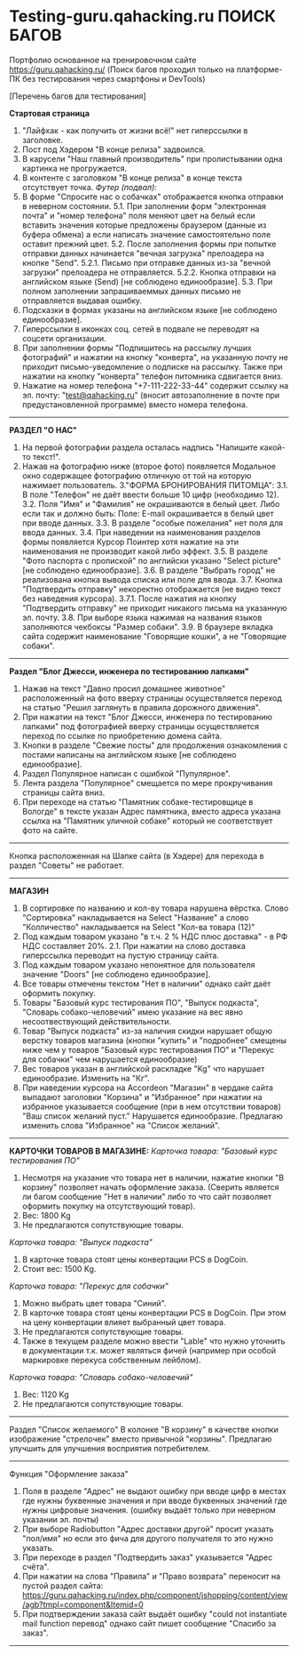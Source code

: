 # Testing-guru.qahacking.ru ПОИСК БАГОВ
Портфолио основанное на тренировочном сайте  https://guru.qahacking.ru/ 
(Поиск багов проходил только на платформе- ПК без тестирования через смартфоны и DevTools)

[Перечень багов для тестирования] 

**Стартовая страница**
1. "Лайфхак - как получить от жизни всё!" нет гиперссылки в заголовке.
2. Пост под Хэдером "В конце релиза" задвоился.
3. В карусели "Наш главный производитель" при пролистывании одна картинка не прогружается.
4. В контенте с заголовком "В конце релиза" в конце текста отсутствует точка.
   *Футер (подвал):*
5. В форме "Спросите нас о собачках" отображается кнопка отправки в неверном состоянии.
   5.1.  При заполнении форм "электронная почта" и "номер телефона" поля  меняют цвет на белый если вставить значения которые предложены браузером (данные из буфера обмена) а если написать значение самостоятельно поле оставит прежний цвет. 
   5.2. После заполнения формы при попытке отправки данных начинается "вечная загрузка" прелоадера на кнопке "Send".
       5.2.1. Письмо при отправке данных из-за "вечной загрузки" прелоадера не отправляется.
       5.2.2. Кнопка отправки на английском языке (Send) [не соблюдено единообразие].
   5.3. При полном заполнении запрашиваеммых данных письмо не отправляется выдавая ошибку.   
6. Подсказки в формах указаны на английском языке [не соблюдено единообразие].
7. Гиперссылки в иконках соц. сетей в подвале не переводят на соцсети организации.
8. При заполнении формы "Подпишитесь на рассылку лучших фотографий" и нажатии на кнопку "конверта", на указанную почту не приходит письмо-уведомление о подписке на рассылку. Также при нажатии на кнопку "конверта" телефон питомника сдвигается вниз.
9. Нажатие на номер телефона "+7-111-222-33-44" содержит ссылку на эл. почту: "test@qahacking.ru" (вносит автозаполнение в почте при предустановленной программе) вместо номера телефона.
_________________________________________
**РАЗДЕЛ "О НАС"**
1. На первой фотографии раздела осталась надпись "Напишите какой-то текст!".
2. Нажав на фотографию ниже (второе фото)  появляется Модальное окно содержащее фотографию отличную от той на которую нажимает пользователь.
3."ФОРМА БРОНИРОВАНИЯ ПИТОМЦА":
   3.1.  В поле "Телефон" не даёт ввести больше 10 цифр (необходимо 12).
   3.2. Поля "Имя" и "Фамилия" не окрашиваются в белый цвет.
     Либо если так и должно быть:
     Поле: E-mail окрашивается в белый цвет при вводе данных.
   3.3. В разделе "особые пожелания" нет поля для ввода данных. 
   3.4. При наведении на наименования разделов формы появляется Курсор Поинтер хотя нажатие на эти наименования не производит какой либо эффект. 
   3.5. В разделе "Фото паспорта с пропиской" по английски указано "Select picture"[не соблюдено единообразие].
   3.6. В разделе "Выбрать город" не реализована кнопка вывода списка или поле для ввода. 
   3.7. Кнопка "Подтвердить отправку" некоректно отображается (не видно текст без наведения курсора).
       3.7.1. После нажатия на кнопку "Подтвердить отправку" не приходит никакого письма на указанную эл. почту.
   3.8. При выборе языка нажимая на названия языков заполняются чекбоксы "Размер собаки".
   3.9. В браузере вкладка сайта содержит наименование "Говорящие кошки", а не "Говорящие собаки".
_________________________________________
**Раздел "Блог Джесси, инженера по тестированию лапками"**
1. Нажав на текст "Давно просил домашнее животное" расположенный на фото вверху страницы осуществляется переход на статью "Решил заглянуть в правила дорожного движения".
2.  При нажатии на текст "Блог Джесси, инженера по тестированию лапками" под фотографией вверху страницы осуществляется переход по ссылке по приобретению домена сайта.
3. Кнопки в разделе "Свежие посты" для продолжения ознакомления с постами написаны на английском языке [не соблюдено единообразие].
4. Раздел Популярное написан с ошибкой "Пупулярное".
5. Лента раздела "Популярное" смещается по мере прокручивания страницы сайта вниз.
6. При переходе на статью "Памятник собаке-тестировщице в Вологде" в тексте указан Адрес памятника, вместо адреса указана ссылка на "Памятник уличной собаке" который не соответствует фото на сайте.
_________________________________________
Кнопка расположенная на Шапке сайта (в Хэдере) для перехода в раздел "Советы" не работает. 
_________________________________________
**МАГАЗИН**

1. В сортировке по названию и кол-ву товара нарушена вёрстка. Слово "Сортировка" накладывается на Select "Название" а слово "Колличество" накладывается на Select "Кол-ва товара (12)"
2. Под каждым товаром указано "в т.ч. 2 % НДС плюс доставка" - в РФ НДС составляет 20%.
   2.1. При нажатии на слово доставка гиперссылка переводит на пустую страницу сайта.
3. Под каждым товаром указано  непонятное для пользователя значение "Doors" [не соблюдено единообразие].
4. Все товары отмечены текстом "Нет в наличии" однако сайт даёт оформить покупку.
5. Товары "Базовый курс тестирования ПО", "Выпуск подкаста", "Словарь собако-человечий" имею указание на вес явно несоотвествующий действительности.
6. Товар "Выпуск подкаста" из-за наличия скидки нарушает общую верстку товаров магазина (кнопки "купить" и "подробнее" смещены ниже чем у товаров "Базовый курс тестирования ПО" и "Перекус для собачки" чем нарушается единообразие)
7. Вес товаров указан в английской раскладке "Kg" что нарушает единообразие. Изменить на "Кг".
8. При наведении курсора на Accordeon "Магазин" в чердаке сайта выпадают заголовки "Корзина" и "Избранное" при нажатии на избранное указывается сообщение (при в нем отсутствии товаров) "Ваш список желаний пуст."
Нарушается единообразие. Предлагаю изменить слова "Избранное" на "Список желаний".
_________________________________________
**КАРТОЧКИ ТОВАРОВ В МАГАЗИНЕ:**
*Карточка товара: "Базовый курс тестирования ПО"* 
1. Несмотря на указание что товара нет в наличии, нажатие кнопки "В корзину" позволяет начать оформление заказа.
(Сверить является ли багом сообщение "Нет в наличии" либо то что сайт позволяет оформить покупку на отсутствующий товар).
2. Вес: 1800 Kg
3. Не предлагаются сопутствующие товары.

*Карточка товара: "Выпуск подкаста"*  
1. В карточке товара стоят цены конвертации PCS в DogCoin.
2. Стоит вес: 1500 Kg.

*Карточка товара: "Перекус для собачки"*
1. Можно выбрать цвет товара "Синий".
2. В карточке товара стоят цены конвертации PCS в DogCoin. При этом на цену конвертации влияет выбранный цвет товара.
3. Не предлагаются сопутствующие товары.
4. Также в текущем разделе можно ввести "Lable" что нужно уточнить в документации т.к. может являться фичей (например при особой маркировке перекуса собственным лейблом). 

*Карточка товара: "Словарь собако-человечий"*
1) Вес: 1120 Kg
2) Не предлагаются сопутствующие товары.
_________________________________________
Раздел "Список желаемого"
В колонке "В корзину" в качестве кнопки изображение "стрелочек" вместо привычной "корзины". Предлагаю улучшить для улучшения восприятия потребителем.
_________________________________________
Функция "Оформление заказа"
1) Поля в разделе "Адрес" не выдают ошибку при вводе цифр в местах где нужны буквенные значения и при вводе буквенных значений где нужны цифровые значения.
(ошибку выдаёт только при неверном указании эл. почты)
2) При выборе Radiobutton "Адрес доставки другой" просит указать "пол/имя" но если это фича для другого получателя то это нужно указать.
3) При переходе в раздел "Подтвердить заказ" указывается "Адрес счёта".
4) При нажатии на слова "Правила" и "Право возврата" переносит на пустой раздел сайта: https://guru.qahacking.ru/index.php/component/jshopping/content/view/agb?tmpl=component&Itemid=0 
5) При подтверждении заказа сайт выдаёт ошибку "could not instantiate mail function перевод" однако сайт пишет сообщение "Спасибо за заказ".
_________________________________________
